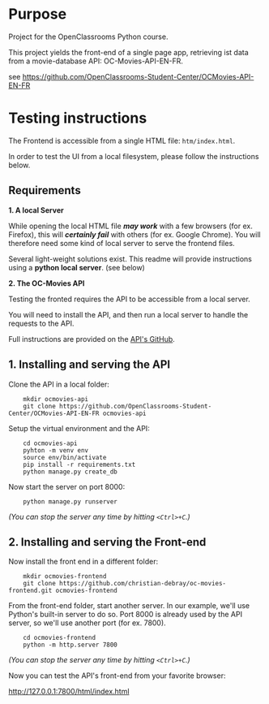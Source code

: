 # Purpose

Project for the OpenClassrooms Python course.

This project yields the front-end of a single page app, retrieving ist data from a movie-database API: OC-Movies-API-EN-FR.

see https://github.com/OpenClassrooms-Student-Center/OCMovies-API-EN-FR


# Testing instructions

The Frontend is accessible from a single HTML file: `htm/index.html`.

In order to test the UI from a local filesystem, please follow the instructions below.

## Requirements

**1. A local Server**

While opening the local HTML file ***may work*** with a few browsers (for ex. Firefox), this will ***certainly fail*** with others (for ex. Google Chrome).
You will therefore need some kind of local server to serve the frontend files.

Several light-weight solutions exist. This readme will provide instructions using a **python local server**. (see below)

**2. The OC-Movies API**

Testing the fronted requires the API to be accessible from a local server.

You will need to install the API, and then run a local server to handle the requests to the API.

Full instructions are provided on the [API's GitHub](https://github.com/OpenClassrooms-Student-Center/OCMovies-API-EN-FR).

## 1. Installing and serving the API

Clone the API in a local folder:
```
    mkdir ocmovies-api
    git clone https://github.com/OpenClassrooms-Student-Center/OCMovies-API-EN-FR ocmovies-api
```

Setup the virtual environment and the API:
```
    cd ocmovies-api
    pyhton -m venv env
    source env/bin/activate
    pip install -r requirements.txt
    python manage.py create_db
```

Now start the server on port 8000:
```
    python manage.py runserver
```
_(You can stop the server any time by hitting `<Ctrl>+C`.)_

## 2. Installing and serving the Front-end

Now install the front end in a different folder:

```
    mkdir ocmovies-frontend
    git clone https://github.com/christian-debray/oc-movies-frontend.git ocmovies-frontend
```

From the front-end folder, start another server. In our example, we'll use Python's built-in server to do so. Port 8000 is already used by the API server, so we'll use another port (for ex. 7800).

```
    cd ocmovies-frontend
    python -m http.server 7800
```
_(You can stop the server any time by hitting `<Ctrl>+C`.)_

Now you can test the API's front-end from your favorite browser:

http://127.0.0.1:7800/html/index.html
